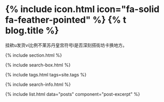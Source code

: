 
# {% include icon.html icon="fa-solid fa-feather-pointed" %} {% t blog.title %}

挂欸u发货vi比例不莱苏丹皇宫符号i是否深刻搭街坊卡换地方。

{% include section.html %}

{% include search-box.html %}

{% include tags.html tags=site.tags %}

{% include search-info.html %}

{% include list.html data="posts" component="post-excerpt" %}
